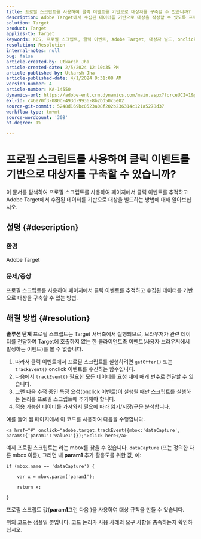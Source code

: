 ```yaml
---
title: 프로필 스크립트를 사용하여 클릭 이벤트를 기반으로 대상자를 구축할 수 있습니까?
description: Adobe Target에서 수집된 데이터를 기반으로 대상을 작성할 수 있도록 프로필 스크립트를 사용하는 방법에 대해 알아봅니다.
solution: Target
product: Target
applies-to: Target
keywords: KCS, 프로필 스크립트, 클릭 이벤트, Adobe Target, 대상자 빌드, onclick
resolution: Resolution
internal-notes: null
bug: false
article-created-by: Utkarsh Jha
article-created-date: 2/5/2024 12:10:35 PM
article-published-by: Utkarsh Jha
article-published-date: 4/1/2024 9:31:08 AM
version-number: 4
article-number: KA-14550
dynamics-url: https://adobe-ent.crm.dynamics.com/main.aspx?forceUCI=1&pagetype=entityrecord&etn=knowledgearticle&id=a16c748c-1fc4-ee11-9079-6045bd0065f9
exl-id: c46e70f3-080d-493d-9936-8b2bd50c5e02
source-git-commit: 5248d169bc0523a08f202b236314c121a5278d37
workflow-type: tm+mt
source-wordcount: '308'
ht-degree: 1%

---
```


# 프로필 스크립트를 사용하여 클릭 이벤트를 기반으로 대상자를 구축할 수 있습니까?


이 문서를 탐색하여 프로필 스크립트를 사용하여 페이지에서 클릭 이벤트를 추적하고 Adobe Target에서 수집된 데이터를 기반으로 대상을 빌드하는 방법에 대해 알아보십시오.

## 설명 {#description}


### 환경

Adobe Target

### 문제/증상

프로필 스크립트를 사용하여 페이지에서 클릭 이벤트를 추적하고 수집된 데이터를 기반으로 대상을 구축할 수 있는 방법.


## 해결 방법 {#resolution}


<b>솔루션 단계</b>
프로필 스크립트는 Target 서버측에서 실행되므로, 브라우저가 관련 데이터를 전달하여 Target에 호출하지 않는 한 클라이언트측 이벤트(사용자 브라우저에서 발생하는 이벤트)를 볼 수 없습니다.

1. 따라서 클릭 이벤트에서 프로필 스크립트를 실행하려면 `getOffer()` 또는 `trackEvent()` onclick 이벤트를 수신하는 함수입니다.
2. 다음에서 `trackEvent()` 필요한 모든 데이터를 요청 내에 매개 변수로 전달할 수 있습니다.
3. 그런 다음 추적 중인 특정 요청(onclick 이벤트)이 실행될 때만 스크립트를 실행하는 논리를 프로필 스크립트에 추가해야 합니다.
4. 적용 가능한 데이터를 가져와서 필요에 따라 읽기/저장/구문 분석합니다.


예를 들어 웹 페이지에서 이 코드를 사용하여 다음을 수행합니다.

`<a href="#" onclick="adobe.target.trackEvent({mbox:'dataCapture', params:{'param1':'value1'}});">click here</a>`

예제 프로필 스크립트는 라는 mbox를 찾을 수 있습니다. `dataCapture` (또는 정의한 다른 mbox 이름), 그러면 내 <b>param1</b> 추가 활용도를 위한 값, 예:


```
if (mbox.name == 'dataCapture') {
```


`    var x = mbox.param('param1'); `

`    return x; `

`}`

프로필 스크립트 값(<b>param1</b>그런 다음 )을 사용하여 대상 규칙을 만들 수 있습니다.

위의 코드는 샘플일 뿐입니다. 코드 논리가 사용 사례의 요구 사항을 충족하는지 확인하십시오.
